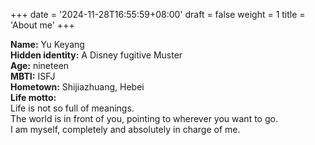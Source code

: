 +++
date = '2024-11-28T16:55:59+08:00'
draft = false
weight = 1
title = 'About me'
+++

**Name:** Yu Keyang  
**Hidden identity:** A Disney fugitive Muster  
**Age:** nineteen  
**MBTI:** ISFJ  
**Hometown:** Shijiazhuang, Hebei  
**Life motto:**  
Life is not so full of meanings.  
The world is in front of you, pointing to wherever you want to go.  
I am myself, completely and absolutely in charge of me.

